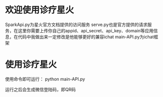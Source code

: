 # 欢迎使用诊疗星火

SparkApi.py为星火官方文档提供的访问服务
serve.py也是官方提供的请求服务，在这里你需要上传你自己的appid、api_secret、api_key、domain等应用信息，在代码中我做出来一定修改是他能够更好的兼容ichat
main-API.py为ichat框架

# 使用诊疗星火

使用命令即可运行：
python main-API.py

运行之后会生成微信登陆码，即QR码
